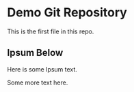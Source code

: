 # Demo Git Repository

This is the first file in this repo.

## Ipsum Below

Here is some Ipsum text.

Some more text here.